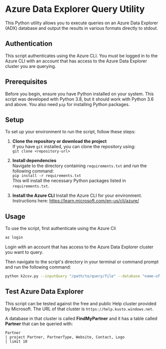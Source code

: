 # Azure Data Explorer Query Utility

This Python utility allows you to execute queries on an Azure Data Explorer (ADX) database and output the results in various formats directly to stdout.

## Authentication

This script authenticates using the Azure CLI. You must be logged in to the Azure CLI with an account that has access to the Azure Data Explorer cluster you are querying.

## Prerequisites

Before you begin, ensure you have Python installed on your system. This script was developed with Python 3.8, but it should work with Python 3.6 and above. You also need `pip` for installing Python packages.

## Setup

To set up your environment to run the script, follow these steps:

1. **Clone the repository or download the project**  
   If you have `git` installed, you can clone the repository using:  
   `git clone <repository-url>`

2. **Install dependencies**  
   Navigate to the directory containing `requirements.txt` and run the following command:  
   `pip install -r requirements.txt`  
   This will install the necessary Python packages listed in `requirements.txt`.

3. **Install the Azure CLI**
   Install the Azure CLI for your environment. Instructions here: https://learn.microsoft.com/en-us/cli/azure/

## Usage

To use the script, first authenticate using the Azure Cli
```bash
az login
```

Login with an account that has access to the Azure Data Explorer cluster you want to query.

Then navigate to the script's directory in your terminal or command prompt and run the following command:

```bash
python k2csv.py --inputQuery "/path/to/query/file" --database "name-of-database-to-query" --adxUrl "https://<cluster-address>"
```

## Test Azure Data Explorer

This script can be tested against the free and public Help cluster provided by Microsoft.
The URL of that cluster is `https://help.kusto.windows.net`.

A database in that cluster is called **FindMyPartner** and it has a table called **Partner** that can be queried with:

```text
Partner
| project Partner, PartnerType, Website, Contact, Logo 
| limit 10
```
